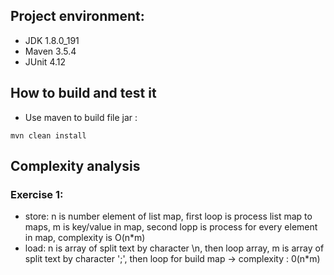 ## Project environment:
- JDK 1.8.0_191
- Maven 3.5.4
- JUnit 4.12

## How to build and test it
- Use maven to build file jar : 
```
mvn clean install
```

## Complexity analysis
### Exercise 1:
- store: n is number element of list map, first loop is process list map to maps, m is key/value in map, second lopp is process for every element in map, complexity is O(n*m)
- load: n is array of split text by character \n, then loop array, m is array of split text by character ';', then loop for build map -> complexity : 0(n*m)
